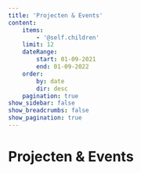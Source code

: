 ```yaml
---
title: 'Projecten & Events'
content:
    items:
        - '@self.children'
    limit: 12
    dateRange:
        start: 01-09-2021
        end: 01-09-2022
    order:
        by: date
        dir: desc
    pagination: true
show_sidebar: false
show_breadcrumbs: false
show_pagination: true
---
```


# Projecten & Events
